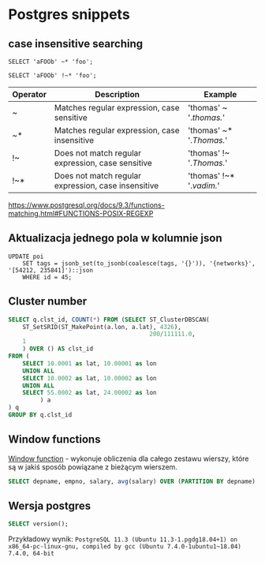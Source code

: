 # Postgres snippets

## case insensitive searching

`SELECT 'aFOOb' ~* 'foo';`

`SELECT 'aFOOb' !~* 'foo';`

| Operator | Description | Example |
|----------|-------------|---------|
| ~ 	| Matches regular expression, case sensitive | 'thomas' ~ '.*thomas.*' |
| ~* | Matches regular expression, case insensitive | 'thomas' ~* '.*Thomas.*' |
| !~ | Does not match regular expression, case sensitive | 'thomas' !~ '.*Thomas.*' |
| !~* | Does not match regular expression, case insensitive | 'thomas' !~* '.*vadim.*' |

https://www.postgresql.org/docs/9.3/functions-matching.html#FUNCTIONS-POSIX-REGEXP

## Aktualizacja jednego pola w kolumnie json

```
UPDATE poi
    SET tags = jsonb_set(to_jsonb(coalesce(tags, '{}')), '{networks}', '[54212, 235841]')::json
    WHERE id = 45;
```

## Cluster number

``` sql
SELECT q.clst_id, COUNT(*) FROM (SELECT ST_ClusterDBSCAN(
    ST_SetSRID(ST_MakePoint(a.lon, a.lat), 4326),
                                        200/111111.0,
    1
    ) OVER () AS clst_id
FROM (
    SELECT 10.0001 as lat, 10.00001 as lon
    UNION ALL
    SELECT 10.0002 as lat, 10.00002 as lon
    UNION ALL
    SELECT 55.0002 as lat, 24.00002 as lon
         ) a
) q
GROUP BY q.clst_id
```

## Window functions

[Window function](https://www.postgresql.org/docs/9.6/tutorial-window.html) - wykonuje obliczenia dla całego zestawu wierszy, które są w jakiś sposób powiązane z bieżącym wierszem.

``` sql
SELECT depname, empno, salary, avg(salary) OVER (PARTITION BY depname) FROM empsalary;
```

## Wersja postgres

``` sql
SELECT version();
```

Przykładowy wynik:
`PostgreSQL 11.3 (Ubuntu 11.3-1.pgdg18.04+1) on x86_64-pc-linux-gnu, compiled by gcc (Ubuntu 7.4.0-1ubuntu1~18.04) 7.4.0, 64-bit`
